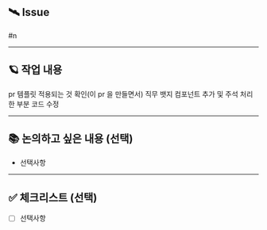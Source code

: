 ## 🛰️ Issue
#n

---

## 🪐 작업 내용
pr 템플릿 적용되는 것 확인(이 pr 을 만들면서)
직무 뱃지 컴포넌트 추가 및 주석 처리한 부분 코드 수정

---

## 📚 논의하고 싶은 내용 (선택)
- 선택사항

---

## ✅ 체크리스트 (선택)
- [ ]  선택사항